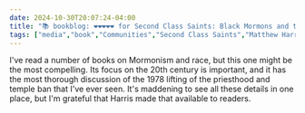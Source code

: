 ```yaml
---
date: 2024-10-30T20:07:24-04:00
title: "📚 bookblog: ❤️❤️❤️❤️❤️ for Second Class Saints: Black Mormons and the Struggle for Racial Equality, by Matthew Harris"
tags: ["media","book","Communities","Second Class Saints","Matthew Harris","Mormonism","Church of Jesus Christ of Latter-day Saints","race","racism"]
---
```


I've read a number of books on Mormonism and race, but this one might be the most compelling. Its focus on the 20th century is important, and it has the most thorough discussion of the 1978 lifting of the priesthood and temple ban that I've ever seen. It's maddening to see all these details in one place, but I'm grateful that Harris made that available to readers.